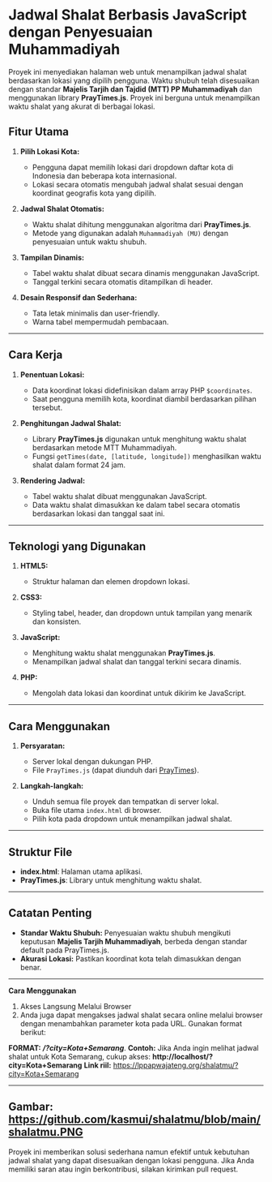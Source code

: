 # Jadwal Shalat Berbasis JavaScript dengan Penyesuaian Muhammadiyah

Proyek ini menyediakan halaman web untuk menampilkan jadwal shalat berdasarkan lokasi yang dipilih pengguna. Waktu shubuh telah disesuaikan dengan standar **Majelis Tarjih dan Tajdid (MTT) PP Muhammadiyah** dan menggunakan library **PrayTimes.js**. Proyek ini berguna untuk menampilkan waktu shalat yang akurat di berbagai lokasi.

## Fitur Utama

1. **Pilih Lokasi Kota:**
   - Pengguna dapat memilih lokasi dari dropdown daftar kota di Indonesia dan beberapa kota internasional.
   - Lokasi secara otomatis mengubah jadwal shalat sesuai dengan koordinat geografis kota yang dipilih.

2. **Jadwal Shalat Otomatis:**
   - Waktu shalat dihitung menggunakan algoritma dari **PrayTimes.js**.
   - Metode yang digunakan adalah `Muhammadiyah (MU)` dengan penyesuaian untuk waktu shubuh.

3. **Tampilan Dinamis:**
   - Tabel waktu shalat dibuat secara dinamis menggunakan JavaScript.
   - Tanggal terkini secara otomatis ditampilkan di header.

4. **Desain Responsif dan Sederhana:**
   - Tata letak minimalis dan user-friendly.
   - Warna tabel mempermudah pembacaan.

---

## Cara Kerja

1. **Penentuan Lokasi:**
   - Data koordinat lokasi didefinisikan dalam array PHP `$coordinates`.
   - Saat pengguna memilih kota, koordinat diambil berdasarkan pilihan tersebut.

2. **Penghitungan Jadwal Shalat:**
   - Library **PrayTimes.js** digunakan untuk menghitung waktu shalat berdasarkan metode MTT Muhammadiyah.
   - Fungsi `getTimes(date, [latitude, longitude])` menghasilkan waktu shalat dalam format 24 jam.

3. **Rendering Jadwal:**
   - Tabel waktu shalat dibuat menggunakan JavaScript.
   - Data waktu shalat dimasukkan ke dalam tabel secara otomatis berdasarkan lokasi dan tanggal saat ini.

---

## Teknologi yang Digunakan

1. **HTML5:**
   - Struktur halaman dan elemen dropdown lokasi.

2. **CSS3:**
   - Styling tabel, header, dan dropdown untuk tampilan yang menarik dan konsisten.

3. **JavaScript:**
   - Menghitung waktu shalat menggunakan **PrayTimes.js**.
   - Menampilkan jadwal shalat dan tanggal terkini secara dinamis.

4. **PHP:**
   - Mengolah data lokasi dan koordinat untuk dikirim ke JavaScript.

---

## Cara Menggunakan

1. **Persyaratan:**
   - Server lokal dengan dukungan PHP.
   - File `PrayTimes.js` (dapat diunduh dari [PrayTimes](http://praytimes.org/wiki/Code)).

2. **Langkah-langkah:**
   - Unduh semua file proyek dan tempatkan di server lokal.
   - Buka file utama `index.html` di browser.
   - Pilih kota pada dropdown untuk menampilkan jadwal shalat.

---

## Struktur File

- **index.html**: Halaman utama aplikasi.
- **PrayTimes.js**: Library untuk menghitung waktu shalat.

---

## Catatan Penting

- **Standar Waktu Shubuh:** Penyesuaian waktu shubuh mengikuti keputusan **Majelis Tarjih Muhammadiyah**, berbeda dengan standar default pada PrayTimes.js.
- **Akurasi Lokasi:** Pastikan koordinat kota telah dimasukkan dengan benar.

---
**Cara Menggunakan**
1) Akses Langsung Melalui Browser
2) Anda juga dapat mengakses jadwal shalat secara online melalui browser dengan menambahkan parameter kota pada URL. Gunakan format berikut:

**FORMAT:**
_**/?city=Kota+Semarang**_.
**Contoh:** Jika Anda ingin melihat jadwal shalat untuk Kota Semarang, cukup akses: **http://localhost/?city=Kota+Semarang**
**Link riil:** https://lppapwajateng.org/shalatmu/?city=Kota+Semarang

---
Gambar: https://github.com/kasmui/shalatmu/blob/main/shalatmu.PNG
---
Proyek ini memberikan solusi sederhana namun efektif untuk kebutuhan jadwal shalat yang dapat disesuaikan dengan lokasi pengguna. Jika Anda memiliki saran atau ingin berkontribusi, silakan kirimkan pull request.
